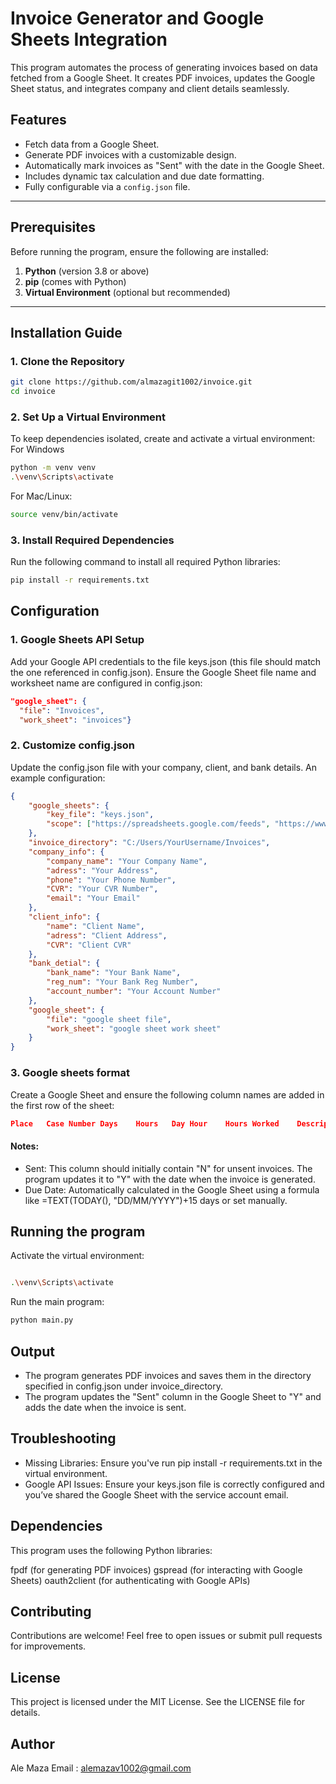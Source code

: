 # Invoice Generator and Google Sheets Integration

This program automates the process of generating invoices based on data fetched from a Google Sheet. It creates PDF invoices, updates the Google Sheet status, and integrates company and client details seamlessly.


## Features

- Fetch data from a Google Sheet.
- Generate PDF invoices with a customizable design.
- Automatically mark invoices as "Sent" with the date in the Google Sheet.
- Includes dynamic tax calculation and due date formatting.
- Fully configurable via a `config.json` file.

---

## Prerequisites

Before running the program, ensure the following are installed:

1. **Python** (version 3.8 or above)  
2. **pip** (comes with Python)  
3. **Virtual Environment** (optional but recommended)  

---

## Installation Guide
### 1. Clone the Repository
```bash
git clone https://github.com/almazagit1002/invoice.git
cd invoice
```

### 2. Set Up a Virtual Environment
To keep dependencies isolated, create and activate a virtual environment:
For Windows
```bash
python -m venv venv
.\venv\Scripts\activate  
```
For Mac/Linux:
```bash
source venv/bin/activate
```

### 3. Install Required Dependencies
Run the following command to install all required Python libraries:
```bash
pip install -r requirements.txt
```

## Configuration
### 1. Google Sheets API Setup
Add your Google API credentials to the file keys.json (this file should match the one referenced in config.json).
Ensure the Google Sheet file name and worksheet name are configured in config.json:
```json
"google_sheet": {
  "file": "Invoices",
  "work_sheet": "invoices"}
```
### 2. Customize config.json
Update the config.json file with your company, client, and bank details. An example configuration:
```json
{
    "google_sheets": {
        "key_file": "keys.json",
        "scope": ["https://spreadsheets.google.com/feeds", "https://www.googleapis.com/auth/drive"]
    },
    "invoice_directory": "C:/Users/YourUsername/Invoices",
    "company_info": {
        "company_name": "Your Company Name",
        "adress": "Your Address",
        "phone": "Your Phone Number",
        "CVR": "Your CVR Number",
        "email": "Your Email"
    },
    "client_info": {
        "name": "Client Name",
        "adress": "Client Address",
        "CVR": "Client CVR"
    },
    "bank_detial": {
        "bank_name": "Your Bank Name",
        "reg_num": "Your Bank Reg Number",
        "account_number": "Your Account Number"
    },
    "google_sheet": {
        "file": "google sheet file",
        "work_sheet": "google sheet work sheet"
    }
}

```
### 3. Google sheets format
Create a Google Sheet and ensure the following column names are added in the first row of the sheet:
```json 
Place	Case Number	Days	Hours	Day Hour	Hours Worked	Description	Hourly Rate	Subtotal	Moms	Total with Moms	Date	Due Date	Invoice Number	Week	Sent
```
#### Notes:
* Sent: This column should initially contain "N" for unsent invoices. The program updates it to "Y" with the date when the invoice is generated.
* Due Date: Automatically calculated in the Google Sheet using a formula like =TEXT(TODAY(), "DD/MM/YYYY")+15 days or set manually.

## Running the program
Activate the virtual environment:
```bash

.\venv\Scripts\activate
```
Run the main program:
```bash
python main.py
```

## Output
* The program generates PDF invoices and saves them in the directory specified in config.json under invoice_directory.
* The program updates the "Sent" column in the Google Sheet to "Y" and adds the date when the invoice is sent.

## Troubleshooting
* Missing Libraries: Ensure you've run pip install -r requirements.txt in the virtual environment.
* Google API Issues: Ensure your keys.json file is correctly configured and you’ve shared the Google Sheet with the service account email.

## Dependencies
This program uses the following Python libraries:

fpdf (for generating PDF invoices)
gspread (for interacting with Google Sheets)
oauth2client (for authenticating with Google APIs)

## Contributing
Contributions are welcome! Feel free to open issues or submit pull requests for improvements.

## License
This project is licensed under the MIT License. See the LICENSE file for details.

## Author
Ale Maza
Email : alemazav1002@gmail.com
